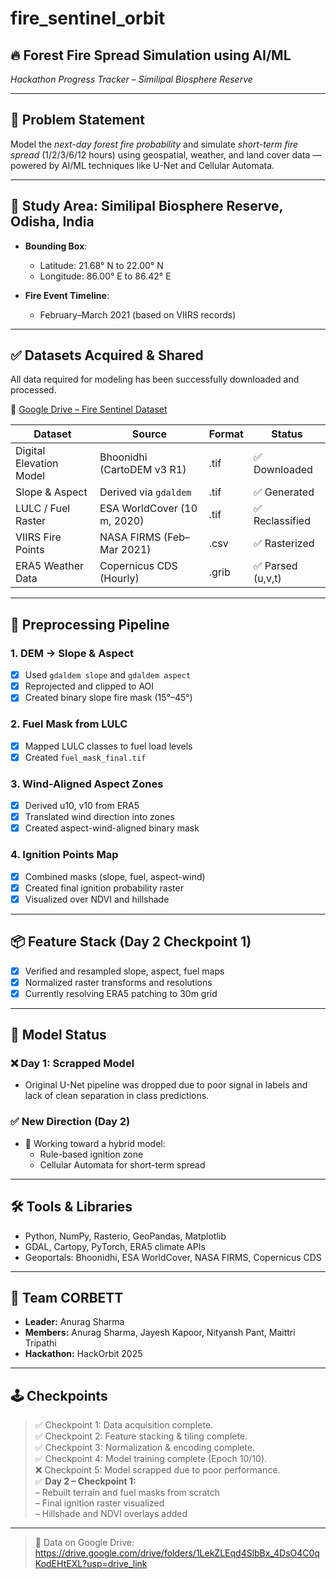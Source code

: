 # fire_sentinel_orbit  
## 🔥 Forest Fire Spread Simulation using AI/ML  
*Hackathon Progress Tracker – Similipal Biosphere Reserve*  

---

## 🚀 Problem Statement

Model the *next-day forest fire probability* and simulate *short-term fire spread* (1/2/3/6/12 hours) using geospatial, weather, and land cover data — powered by AI/ML techniques like U-Net and Cellular Automata.

---

## 📍 Study Area: Similipal Biosphere Reserve, Odisha, India

- **Bounding Box**:  
  - Latitude: 21.68° N to 22.00° N  
  - Longitude: 86.00° E to 86.42° E

- **Fire Event Timeline**:  
  - February–March 2021 (based on VIIRS records)

---

## ✅ Datasets Acquired & Shared

All data required for modeling has been successfully downloaded and processed.

🔗 [Google Drive – Fire Sentinel Dataset](https://drive.google.com/drive/folders/1LekZLEqd4SlbBx_4DsO4C0qKodEHtEXL?usp=drive_link)

| Dataset                   | Source                        | Format   | Status           |
|---------------------------|-------------------------------|----------|------------------|
| Digital Elevation Model   | Bhoonidhi (CartoDEM v3 R1)    | .tif     | ✅ Downloaded    |
| Slope & Aspect            | Derived via `gdaldem`         | .tif     | ✅ Generated     |
| LULC / Fuel Raster        | ESA WorldCover (10 m, 2020)   | .tif     | ✅ Reclassified  |
| VIIRS Fire Points         | NASA FIRMS (Feb–Mar 2021)     | .csv     | ✅ Rasterized    |
| ERA5 Weather Data         | Copernicus CDS (Hourly)       | .grib    | ✅ Parsed (u,v,t) |

---

## 🔧 Preprocessing Pipeline

### 1. DEM → Slope & Aspect  
- [x] Used `gdaldem slope` and `gdaldem aspect`  
- [x] Reprojected and clipped to AOI  
- [x] Created binary slope fire mask (15°–45°)

### 2. Fuel Mask from LULC  
- [x] Mapped LULC classes to fuel load levels  
- [x] Created `fuel_mask_final.tif`  

### 3. Wind-Aligned Aspect Zones  
- [x] Derived u10, v10 from ERA5  
- [x] Translated wind direction into zones  
- [x] Created aspect-wind-aligned binary mask  

### 4. Ignition Points Map  
- [x] Combined masks (slope, fuel, aspect-wind)  
- [x] Created final ignition probability raster  
- [x] Visualized over NDVI and hillshade  

---

## 📦 Feature Stack (Day 2 Checkpoint 1)

- [x] Verified and resampled slope, aspect, fuel maps  
- [x] Normalized raster transforms and resolutions  
- [x] Currently resolving ERA5 patching to 30m grid  

---

## 🧠 Model Status

### ❌ Day 1: Scrapped Model
- Original U-Net pipeline was dropped due to poor signal in labels and lack of clean separation in class predictions.

### ✅ New Direction (Day 2)
- 🔄 Working toward a hybrid model:
  - Rule-based ignition zone
  - Cellular Automata for short-term spread

---

## 🛠 Tools & Libraries

- Python, NumPy, Rasterio, GeoPandas, Matplotlib  
- GDAL, Cartopy, PyTorch, ERA5 climate APIs  
- Geoportals: Bhoonidhi, ESA WorldCover, NASA FIRMS, Copernicus CDS  

---

## 👥 Team CORBETT

- **Leader:** Anurag Sharma  
- **Members:** Anurag Sharma, Jayesh Kapoor, Nityansh Pant, Maittri Tripathi  
- **Hackathon:** HackOrbit 2025  

---

## 🕹️ Checkpoints

> ✅ Checkpoint 1: Data acquisition complete.  
> ✅ Checkpoint 2: Feature stacking & tiling complete.  
> ✅ Checkpoint 3: Normalization & encoding complete.  
> ✅ Checkpoint 4: Model training complete (Epoch 10/10).  
> ❌ Checkpoint 5: Model scrapped due to poor performance.  
> ✅ **Day 2 – Checkpoint 1:**  
> – Rebuilt terrain and fuel masks from scratch  
> – Final ignition raster visualized  
> – Hillshade and NDVI overlays added  

---

> 🔗 Data on Google Drive: https://drive.google.com/drive/folders/1LekZLEqd4SlbBx_4DsO4C0qKodEHtEXL?usp=drive_link
